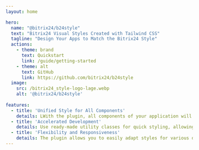 ```yaml
---
layout: home

hero:
  name: "@bitrix24/b24style"
  text: "Bitrix24 Visual Styles Created with Tailwind CSS"
  tagline: "Design Your Apps to Match the Bitrix24 Style"
  actions:
    - theme: brand
      text: Quickstart
      link: /guide/getting-started
    - theme: alt
      text: GitHub
      link: https://github.com/bitrix24/b24style
  image:
    src: /bitrix24_style-logo-lage.webp
    alt: '@bitrix24/b24style'
  
features:
  - title: 'Unified Style for All Components'
    details: LWith the plugin, all components of your application will be styled uniformly, adhering to Bitrix24 standards
  - title: 'Accelerated Development'
    details: Use ready-made utility classes for quick styling, allowing you to focus more time on the functionality of your application
  - title: 'Flexibility and Responsiveness'
    details: The plugin allows you to easily adapt styles for various devices and screens while maintaining the unified visual language of Bitrix24
---
```


